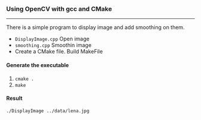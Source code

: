 ### Using OpenCV with gcc and CMake
___

There is a simple program to display image and add smoothing on them.

- `DisplayImage.cpp` Open image
- `smoothing.cpp` Smoothin image
- Create a CMake file. Build MakeFile

#### Generate the executable

1. `cmake .`
2. `make`

#### Result

`./DisplayImage ../data/lena.jpg`